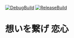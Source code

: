 [![DebugBuild](https://github.com/KikutaniTakuma/2023_10days_remaster/actions/workflows/DebugBuild.yml/badge.svg)](https://github.com/KikutaniTakuma/2023_10days_remaster/actions/workflows/DebugBuild.yml)
[![ReleaseBuild](https://github.com/KikutaniTakuma/2023_10days_remaster/actions/workflows/ReleaseBuild.yml/badge.svg)](https://github.com/KikutaniTakuma/2023_10days_remaster/actions/workflows/ReleaseBuild.yml)

# 想いを繋げ 恋心
